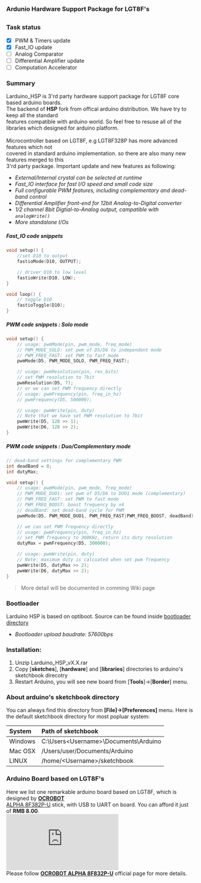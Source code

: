### Ardunio Hardware Support Package for LGT8F's 
##

### Task status

- [x] PWM & Timers update
- [x] Fast_IO update
- [ ] Analog Comparator
- [ ] Differential Amplifier update 
- [ ] Computation Accelerator

### Summary
Larduino_HSP is 3'rd party hardware support package for LGT8F core based arduino boards.<br>
The backend of **HSP** fork from offical arduino distribution. We have try to keep all the standard <br>
features compatible with arduino world. So feel free to resuse all of the libraries which designed for arduino platform.<br><br>
Microcontroller based on LGT8F, e.g LGT8F328P has more advanced features which not <br>
covered in standard arduino implementation. so there are also many new features merged to this<br> 3'rd party package. Important update and new features as following:<br>

* *External/Internal crystal can be selected at runtime*
* *Fast_IO interface for fast I/O speed and small code size*
* *Full configurable PWM features, including complementary and dead-band control*
* *Differential Amplifier front-end for 12bit Analog-to-Digital converter*
* *1/2 channel 8bit Digtial-to-Analog output, campatible with `analogWrite()`*
* *More standalone I/Os*

##### *Fast_IO code snippets*

```C
void setup() {
	//set D10 to output
	fastioMode(D10, OUTPUT);

	// driver D10 to low level
	fastioWrite(D10, LOW);
}

void loop() {
	// toggle D10
	fastioToggle(D10);
}
```

##### *PWM code snippets : Solo mode*

```C
void setup() {
	// usage: pwmMode(pin, pwm_mode, freq_mode)
	// PWM_MODE_SOLO: set pwm of D5/D6 to independent mode
	// PWM_FREQ_FAST: set PWM to fast mode 
	pwmMode(D5, PWM_MODE_SOLO, PWM_FREQ_FAST);

	// usage: pwmResolution(pin, res_bits)
	// set PWM resolution to 7bit
	pwmResolution(D5, 7);
	// or we can set PWM frequency directly
	// usage: pwmFrequency(pin, freq_in_hz)
	// pwmFrequency(D5, 500000);

	// usage: pwmWrite(pin, duty)
	// Note that we have set PWM resolution to 7bit
	pwmWrite(D5, 128 >> 1);
	pwmWrite(D6, 128 >> 2);
}
```

##### *PWM code snippets : Duo/Complementary mode*

```C
// dead-band settings for complementary PWM
int deadBand = 8;
int dutyMax;

void setup() {
	// usage: pwmMode(pin, pwm_mode, freq_mode)
	// PWM_MODE_DUO1: set pwm of D5/D6 to DUO1 mode (complementary)
	// PWM_FREQ_FAST: set PWM to fast mode
	// PWM_FREQ_BOOST: boost frequency by x4
	// deadBand: set dead-band cycle for PWM 
	pwmMode(D5, PWM_MODE_DUO1, PWM_FREQ_FAST|PWM_FREQ_BOOST, deadBand);

	// we can set PWM frequency directly
	// usage: pwmFrequency(pin, freq_in_hz)
	// set PWM frequency to 300KHz, return its duty resolution
	dutyMax = pwmFrequency(D5, 300000);

	// usage: pwmWrite(pin, duty)
	// Note: maximum duty is calcuated when set pwm frequency
	pwmWrite(D5, dutyMax >> 2);
	pwmWrite(D6, dutyMax >> 2);
}
```


> More detail will be documented in comming Wiki page

### Bootloader 
Larduino HSP is based on optiboot. Source can be found inside [bootloader directory](https://github.com/LGTMCU/Larduino_HSP/tree/master/hardware/LGT/avr/bootloaders/lgt8fx8p)

* *Bootloader upload baudrate: 57600bps*
	
### Installation:
1. Unzip Larduino_HSP_vX.X.rar
1. Copy [**sketches**], [**hardware**] and [**libraries**] directories to arduino's sketchbook direcotry
1. Restart Arduino, you will see new board from [**Tools**]->[**Border**] menu.

### About arduino's sketchbook directory

You can always find this directory from **[File]->[Preferences]** menu.
Here is the default sketchbook directory for most popluar system:

| System | Path of sketchbook |
| :----- | :----------------- |
| Windows | C:\Users\<Username>\Documents\Arduino |
| Mac OSX | /Users/user/Documents/Arduino |
| LINUX | /home/<Username\>/sketchbook |

### Arduino Board based on LGT8F's
Here we list one remarkable arduino board based on LGT8F, which is designed by **[OCROBOT](http://www.ocrobot.com/doku.php?id=start)**<br>
[ALPHA 8F382P-U](http://www.ocrobot.com/doku.php?id=ocrobot:alpha:8f328p-u:main) stick, with USB to UART on board. You can afford it just of **RMB 8.00**. <br>
![](http://www.ocrobot.com/lib/exe/fetch.php?w=400&tok=4f133f&media=zh:ocrobot:alpha:8f328p-u:328p-u%E4%BE%A7%E9%9D%A2435.png)<br>
Please follow **[OCROBOT ALPHA 8F832P-U](http://www.ocrobot.com/doku.php?id=ocrobot:alpha:8f328p-u:main)** official page for more details.
